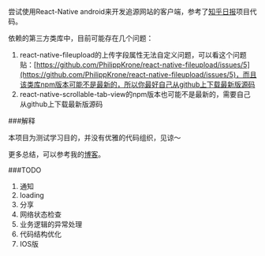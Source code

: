 尝试使用React-Native android来开发追源网站的客户端，参考了[知乎日报](http://www.android-gems.com/lib/race604/ZhiHuDaily-React-Native)项目代码。

依赖的第三方类库中，目前可能存在几个问题：

1. react-native-fileupload的上传字段属性无法自定义问题，可以看这个问题贴：[https://github.com/PhilippKrone/react-native-fileupload/issues/5](https://github.com/PhilippKrone/react-native-fileupload/issues/5)，而且该类库npm版本可能不是最新的，所以你最好自己从github上下载最新版源码
2. react-native-scrollable-tab-view的npm版本也可能不是最新的，需要自己从github上下载最新版源码

###解释

本项目为测试学习目的，并没有优雅的代码组织，见谅～

更多总结，可以参考我的[博客](http://blog.kazaff.me/2015/12/21/React-Native-Android%E5%B0%8F%E7%BB%93/)。


###TODO

1. 通知
2. loading
3. 分享
4. 网络状态检查
5. 业务逻辑的异常处理
6. 代码结构优化
7. IOS版
